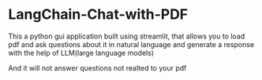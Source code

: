 # LangChain-Chat-with-PDF

This a python gui application built using streamlit, that allows you to load pdf and ask questions about it in natural language and generate a response with the help of LLM(large language models)

And it will not answer questions not realted to your pdf


